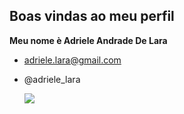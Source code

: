  ## Boas vindas ao meu perfil
 
 **Meu nome è Adriele Andrade De Lara**

 
  

 - adriele.lara@gmail.com
   
 - @adriele_lara




   
   ![](https://media.tenor.com/tZxDazWLjS0AAAAM/dog-awkward.gif)


   
   

   

